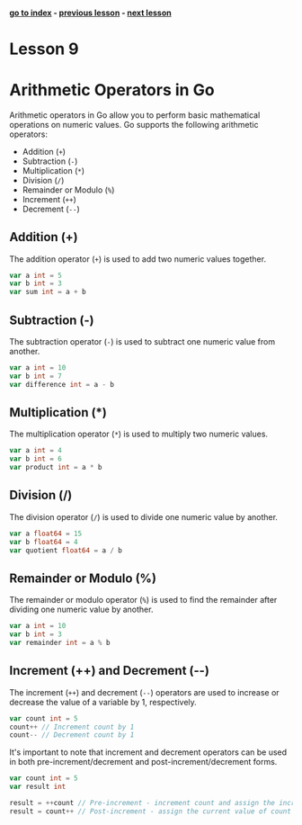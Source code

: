 #### [go to index](https://github.com/KerimCETINBAS/golang) - [previous lesson](https://github.com/KerimCETINBAS/golang/tree/lesson_8) - [next lesson](https://github.com/KerimCETINBAS/golang/tree/lesson_10)

&#10;

# Lesson 9

# Arithmetic Operators in Go

Arithmetic operators in Go allow you to perform basic mathematical operations on numeric values. Go supports the following arithmetic operators:

- Addition (`+`)
- Subtraction (`-`)
- Multiplication (`*`)
- Division (`/`)
- Remainder or Modulo (`%`)
- Increment (`++`)
- Decrement (`--`)

## Addition (+)

The addition operator (`+`) is used to add two numeric values together.

```go
var a int = 5
var b int = 3
var sum int = a + b
```

## Subtraction (-)

The subtraction operator (`-`) is used to subtract one numeric value from another.

```go
var a int = 10
var b int = 7
var difference int = a - b
```

## Multiplication (\*)

The multiplication operator (`*`) is used to multiply two numeric values.

```go
var a int = 4
var b int = 6
var product int = a * b
```

## Division (/)

The division operator (`/`) is used to divide one numeric value by another.

```go
var a float64 = 15
var b float64 = 4
var quotient float64 = a / b
```

## Remainder or Modulo (%)

The remainder or modulo operator (`%`) is used to find the remainder after dividing one numeric value by another.

```go
var a int = 10
var b int = 3
var remainder int = a % b
```

## Increment (++) and Decrement (--)

The increment (`++`) and decrement (`--`) operators are used to increase or decrease the value of a variable by 1, respectively.

```go
var count int = 5
count++ // Increment count by 1
count-- // Decrement count by 1
```

It's important to note that increment and decrement operators can be used in both pre-increment/decrement and post-increment/decrement forms.

```go
var count int = 5
var result int

result = ++count // Pre-increment - increment count and assign the incremented value to result
result = count++ // Post-increment - assign the current value of count to result and then increment count
```
